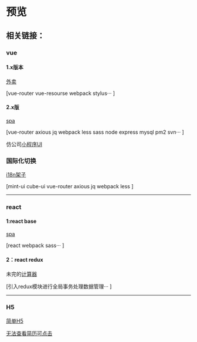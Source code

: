 # 预览 


## 相关链接：

### vue		
#### 1.x版本

[外卖](https://xiehfgithub.github.io/demoShow/vue1x/dist/index.html)  

\[vue-router vue-resourse webpack stylus···	\]

#### 2.x版

[spa](https://xiehfgithub.github.io/demoShow/vue2x/dist/index.html)  

\[vue-router axious jq webpack less sass node express mysql pm2 svn···	\]

仿公司[小程序UI](https://xiehfgithub.github.io/demoShow/vue2x/dist2/index.html)

### 国际化切换
[i18n架子](https://xiehfgithub.github.io/demoShow/myAppInternationalization/dist/index.html)

\[mint-ui cube-ui vue-router axious jq webpack less  \]

---------------------------------------

### react

#### 1:react base

[spa](https://xiehfgithub.github.io/demoShow/reactProject/xhfBaseDemo/index.html)  

\[react webpack sass···	\]

#### 2：react redux	

未完的[计算器](https://xiehfgithub.github.io/demoShow/reactProject/xhfReduxDemo/index.html)  

\[引入redux模块进行全局事务处理数据管理···	\]

---------------------------------------

### H5

[简单H5](https://xiehfgithub.github.io/demoShow/H5/miomi/index.html)	

[无法查看简历可点击](http://gfire.top:8080/demo/download/xiehaifeng_FrontEnd_resume.doc)	
